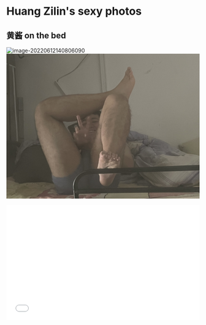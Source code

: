 # Huang Zilin's sexy photos

## 黄酱 on the bed

![image-20220612140806090](./Pic/image-20220612141121812.png)
![剪刀手](./Pic/剪刀手.jpg)

<iframe 
    width="100%" 
    height="300" 
    src="./Pic/yonge.mp4" 
    scrolling="no" 
    border="0" 
    frameborder="no" 
    framespacing="0" 
    allowfullscreen="ture">
</iframe>